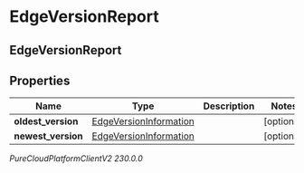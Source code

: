 # EdgeVersionReport

## EdgeVersionReport

## Properties

|Name | Type | Description | Notes|
|------------ | ------------- | ------------- | -------------|
| **oldest_version** | [EdgeVersionInformation](EdgeVersionInformation) |  | [optional] |
| **newest_version** | [EdgeVersionInformation](EdgeVersionInformation) |  | [optional] |



_PureCloudPlatformClientV2 230.0.0_
